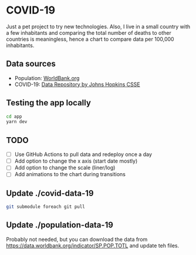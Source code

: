 # COVID-19

Just a pet project to try new technologies. Also, I live in a small country with a few inhabitants and comparing the total number of deaths to other countries is meaningless, hence a chart to compare data per 100,000 inhabitants.

## Data sources

- Population: [WorldBank.org](https://data.worldbank.org/indicator/SP.POP.TOTL)
- COVID-19: [Data Repository by Johns Hopkins CSSE](https://github.com/CSSEGISandData/COVID-19)

## Testing the app locally

```bash
cd app
yarn dev
```

## TODO

- [ ] Use GitHub Actions to pull data and redeploy once a day
- [ ] Add option to change the x axis (start date mostly)
- [ ] Add option to change the scale (liner/log)
- [ ] Add animations to the chart during transitions

## Update ./covid-data-19

```bash
git submodule foreach git pull
```

## Update ./population-data-19

Probably not needed, but you can download the data from https://data.worldbank.org/indicator/SP.POP.TOTL and update teh files.
